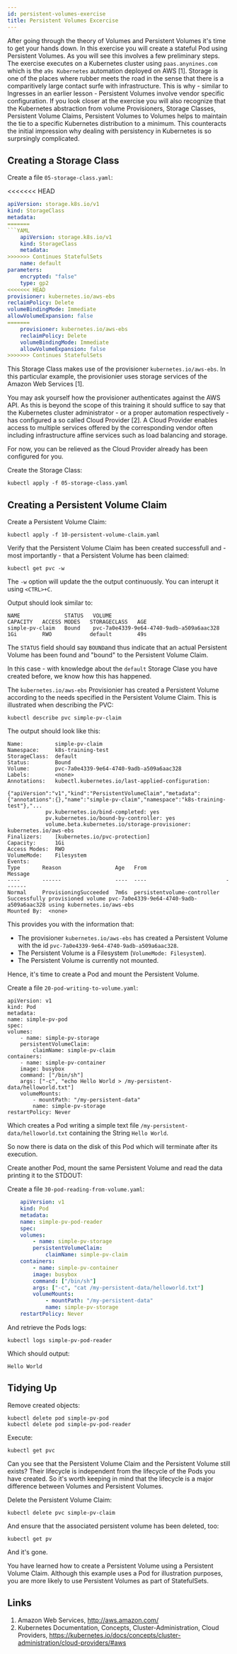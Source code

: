 ```yaml
---
id: persistent-volumes-exercise
title: Persistent Volumes Excercise
---
```


After going through the theory of Volumes and Persistent Volumes it's time to get your hands down. In this exercise you will create a stateful Pod using Persistent Volumes. As you will see this involves a few preliminary steps. The exercise executes on a Kubernetes cluster using `paas.anynines.com` which is the `a9s Kubernetes` automation deployed on AWS [1]. Storage is one of the places where rubber meets the road in the sense that there is a comparitively large contact surfe with infrastructure. This is why - similar to Ingresses in an earlier lesson - Persistent Volumes involve vendor specific configuration. If you look closer at the exercise you will also recognize that the Kubernetes abstraction from volume Provisioners, Storage Classes, Persistent Volume Claims, Persistent Volumes to Volumes helps to maintain the tie to a specific Kubernetes distribution to a minimum. This counteracts the initial impression why dealing with persistency in Kubernetes is so surprsingly complicated.

## Creating a Storage Class

Create a file `05-storage-class.yaml`:

<<<<<<< HEAD
```yaml
apiVersion: storage.k8s.io/v1
kind: StorageClass
metadata:
=======
```YAML
    apiVersion: storage.k8s.io/v1
    kind: StorageClass
    metadata:
>>>>>>> Continues StatefulSets
    name: default
parameters:
    encrypted: "false"
    type: gp2
<<<<<<< HEAD
provisioner: kubernetes.io/aws-ebs
reclaimPolicy: Delete
volumeBindingMode: Immediate
allowVolumeExpansion: false
=======
    provisioner: kubernetes.io/aws-ebs
    reclaimPolicy: Delete
    volumeBindingMode: Immediate
    allowVolumeExpansion: false
>>>>>>> Continues StatefulSets
```

This Storage Class makes use of the provisioner `kubernetes.io/aws-ebs`. In this particular example, the provisionier uses storage services of the Amazon Web Services [1]. 

You may ask yourself how the provisioner authenticates against the AWS API. As this is beyond the scope of this training it should suffice to say that the Kubernetes cluster administrator - or a proper automation respectively - has configured a so called Cloud Provider [2]. A Cloud Provider enables access to multiple services offered by the corresponding vendor often including infrastructure affine services such as load balancing and storage.

For now, you can be relieved as the Cloud Provider already has been configured for you.

Create the Storage Class:

    kubectl apply -f 05-storage-class.yaml

## Creating a Persistent Volume Claim

Create a Persistent Volume Claim:

    kubectl apply -f 10-persistent-volume-claim.yaml

Verify that the Persistent Volume Claim has been created successfull and - most importantly - that a Persistent Volume has been claimed:

    kubectl get pvc -w

The `-w` option will update the the output continuously. You can interupt it using `<CTRL>+C`.

Output should look similar to:

    NAME              STATUS   VOLUME                                     CAPACITY   ACCESS MODES   STORAGECLASS   AGE
    simple-pv-claim   Bound    pvc-7a0e4339-9e64-4740-9adb-a509a6aac328   1Gi        RWO            default        49s

The `STATUS` field should say `BOUND`and thus indicate that an actual Persistent Volume has been found and "bound" to the Persistent Volume Claim.

In this case - with knowledge about the `default` Storage Clase you have created before, we know how this has happened.

The `kubernetes.io/aws-ebs` Provisionier has created a Persistent Volume according to the needs specified in the Persistent Volume Claim. This is illustrated when describing the PVC:

    kubectl describe pvc simple-pv-claim

The output should look like this:

    Name:          simple-pv-claim
    Namespace:     k8s-training-test
    StorageClass:  default
    Status:        Bound
    Volume:        pvc-7a0e4339-9e64-4740-9adb-a509a6aac328
    Labels:        <none>
    Annotations:   kubectl.kubernetes.io/last-applied-configuration:
                    {"apiVersion":"v1","kind":"PersistentVolumeClaim","metadata":{"annotations":{},"name":"simple-pv-claim","namespace":"k8s-training-test"},"...
                pv.kubernetes.io/bind-completed: yes
                pv.kubernetes.io/bound-by-controller: yes
                volume.beta.kubernetes.io/storage-provisioner: kubernetes.io/aws-ebs
    Finalizers:    [kubernetes.io/pvc-protection]
    Capacity:      1Gi
    Access Modes:  RWO
    VolumeMode:    Filesystem
    Events:
    Type       Reason                 Age   From                         Message
    ----       ------                 ----  ----                         -------
    Normal     ProvisioningSucceeded  7m6s  persistentvolume-controller  Successfully provisioned volume pvc-7a0e4339-9e64-4740-9adb-a509a6aac328 using kubernetes.io/aws-ebs
    Mounted By:  <none>        

This provides you with the information that:

* The provisioner `kubernetes.io/aws-ebs` has created a Persistent Volume with the id `pvc-7a0e4339-9e64-4740-9adb-a509a6aac328`.
* The Persistent Volume is a Filesystem (`VolumeMode: Filesystem`).
* The Persistent Volume is currently not mounted.

Hence, it's time to create a Pod and mount the Persistent Volume.

Create a file `20-pod-writing-to-volume.yaml`:

    apiVersion: v1
    kind: Pod
    metadata:
    name: simple-pv-pod
    spec:
    volumes:
        - name: simple-pv-storage
        persistentVolumeClaim:
            claimName: simple-pv-claim
    containers:
        - name: simple-pv-container
        image: busybox
        command: ["/bin/sh"]
        args: ["-c", "echo Hello World > /my-persistent-data/helloworld.txt"]
        volumeMounts:
            - mountPath: "/my-persistent-data"
            name: simple-pv-storage
    restartPolicy: Never

Which creates a Pod writing a simple text file `/my-persistent-data/helloworld.txt` containing the String `Hello World`.

So now there is data on the disk of this Pod which will terminate after its execution.

Create another Pod, mount the same Persistent Volume and read the data printing it to the STDOUT:

Create a file `30-pod-reading-from-volume.yaml`:

```yaml
    apiVersion: v1
    kind: Pod
    metadata:
    name: simple-pv-pod-reader
    spec:
    volumes:
        - name: simple-pv-storage
        persistentVolumeClaim:
            claimName: simple-pv-claim
    containers:
        - name: simple-pv-container
        image: busybox
        command: ["/bin/sh"]
        args: ["-c", "cat /my-persistent-data/helloworld.txt"]
        volumeMounts:
            - mountPath: "/my-persistent-data"
            name: simple-pv-storage
    restartPolicy: Never
```

And retrieve the Pods logs:

    kubectl logs simple-pv-pod-reader

Which should output:

    Hello World

## Tidying Up

Remove created objects:

    kubectl delete pod simple-pv-pod
    kubectl delete pod simple-pv-pod-reader

Execute:

    kubectl get pvc

Can you see that the Persistent Volume Claim and the Persistent Volume still exists? Their lifecycle is independent from the lifecycle of the Pods you have created. So it's worth keeping in mind that the lifecycle is a major difference between Volumes and Persistent Volumes.

Delete the Persistent Volume Claim:

    kubectl delete pvc simple-pv-claim

And ensure that the associated persistent volume has been deleted, too:

    kubectl get pv

And it's gone.

You have learned how to create a Persistent Volume using a Persistent Volume Claim. Although this example uses a Pod for illustration purposes, you are more likely to use Persistent Volumes as part of StatefulSets.

## Links
1. Amazon Web Services, http://aws.amazon.com/
2. Kubernetes Documentation, Concepts, Cluster-Administration, Cloud Providers, https://kubernetes.io/docs/concepts/cluster-administration/cloud-providers/#aws